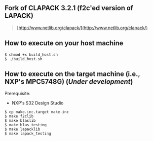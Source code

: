 ## Fork of CLAPACK 3.2.1 (f2c'ed version of LAPACK)
> [http://www.netlib.org/clapack/](http://www.netlib.org/clapack/)

## How to execute on your host machine
```
$ chmod +x build_host.sh
$ ./build_host.sh
```

## How to execute on the target machine (i.e., NXP's MPC5748G) (***Under development***)

Prerequisite:
- NXP's S32 Design Studio

```
$ cp make.inc.target make.inc
$ make f2clib
$ make blaslib
$ make blas_testing
$ make lapacklib
$ make lapack_testing
```